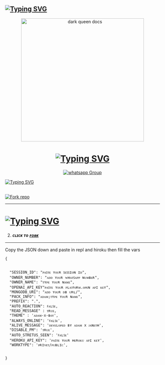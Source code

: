 ## [![Typing SVG](https://readme-typing-svg.herokuapp.com?font=Rockstar-ExtraBold&color=F33A6A&lines=Leave+the+useless+educated+friends;+If+he+is+a+drug+addict;and+of+good+character;+associate+with+him)](https://git.io/typing-svg)










<!DOCTYPE html>
<html>
<body>
  <p align="center">
    <a href="https://chat.whatsapp.com/IpDbNkTpz1l520HHFuS7B7">
     <img alt="dark queen docs" height="400" src="https://i.ibb.co/Xy30DrV/Picsart-23-12-08-03-30-18-081.jpg">  </a>
  <h1 align="center">
    <a href="https://git.io/typing-svg"><img src="https://readme-typing-svg.demolab.com?font=Fira+Code&pause=1000&width=435&lines=ᴀᴅᴀᴍ+++x+ʙᴏᴛ+++ᴍᴜʟᴛɪᴅɪᴠɪᴄᴇ+++ᴡʜᴀᴛꜱᴀᴘᴘ+++ʙᴏᴛ" alt="Typing SVG" /></a>
 </h1>
  <p align="center">
    <div hx-get="/visitor_count" hx-target="this" hx-swap="innerHTML"></div>
  </p>
  <p align="center">
    <a href="https://chat.whatsapp.com/JAaipo4Z9ldLCEh0pXidqL" target="_blank">
      <img alt="whatsapp Group" src="https://img.shields.io/badge/ ᴀᴅᴀᴍ x ʙᴏᴛ ꜱᴜᴘᴘᴏʀᴛ ᴡʜᴀᴛꜱᴀᴘᴘ ɢʀᴏᴜᴘ ʟɪɴᴋ  -25D366?style=for-the-badge&logo=whatsapp&logoColor=black" />
    </a>
  </p>
  
 <a href="https://git.io/typing-svg"><img src="https://readme-typing-svg.demolab.com?font=Fira+Code&pause=1000&width=435&lines=[ꜰᴏʀᴋ+ᴀᴅᴀᴍ+x+ᴡʜᴀᴛꜱᴀᴘᴘ+ʙᴏᴛ]" alt="Typing SVG" /></a>
  
  <br>
<a href='https://github.com/Janith-max/ADAM-BOT/fork' target="_blank"><img alt='Fork repo' src='https://img.shields.io/badge/Fork Repo-100000?style=for-the-badge&logo=scan&logoColor=white&labelColor=black&color=black'/></a>
  
--- 
# <a href="https://git.io/typing-svg"><img src="https://readme-typing-svg.demolab.com?font=Fira+Code&pause=1000&width=435&lines=[ꜰᴏʀᴋ+ᴀᴅᴀᴍ+x+ʙᴏᴛ]" alt="Typing SVG" /></a>

2. ***ᴄʟɪᴄᴋ ᴛᴏ [ꜰᴏʀᴋ](https://github.com/Janithmax234/Dark-queen)***
---

Copy the JSON down and paste in repl and hiroku then fill the vars

```
{


  "SESSION_ID": "ᴘᴀꜱᴛᴇ ʏᴏᴜʀ ꜱᴇꜱꜱɪᴏɴ ɪᴅ",
  "OWNER_NUMBER": "ᴀᴅᴅ ʏᴏᴜʀ ᴡʜᴀᴛꜱᴀᴘᴘ ɴᴜᴍʙᴇʀ",
  "OWNER_NAME": "ᴛʏᴘᴇ ʏᴏᴜʀ ɴᴀᴍᴇ",
  "OPENAI_API_KEY"ᴘᴀꜱᴛᴇ ʏᴏᴜʀ ᴘʟᴀᴛꜰᴏʀᴍ.ᴏᴘᴇɴ ᴀᴘɪ ᴋᴇʏ",
  "MONGODB_URI": "ᴀᴅᴅ ʏᴏᴜʀ ᴅʙ ᴜʀʟ/",
  "PACK_INFO": "ᴀᴅᴀᴍ;ᴛʏᴘᴇ ʏᴏᴜʀ ɴᴀᴍᴇ",
  "PREFIX": ".",
  "AUTO_REACTION": ꜰᴀʟꜱᴇ,
  "READ_MESSAGE" : ᴛʀᴜᴇ,
  "THEME" : 'ᴀᴅᴀᴍ-x-ʙᴏᴛ',
  "ALWAYS_ONLINE": 'ꜰᴀʟꜱᴇ',
  "ALIVE_MESSAGE": 'ᴅᴇᴠᴇʟᴏᴘᴇᴅ ʙʏ ᴀᴅᴀᴍ x ᴊᴀɴᴇᴛʜ',
  "DISABLE_PM": 'ᴛʀᴜᴇ',
  "AUTO_STRETUS_SEEN": 'ꜰᴀʟꜱᴇ'
  "HEROKU_API_KEY": 'ᴘᴀꜱᴛᴇ ʏᴏᴜʀ ʜᴇʀᴏᴋᴜ ᴀᴘɪ ᴋᴇʏ',
  "WORKTYPE": 'ᴘʀɪᴠᴇᴛ/ᴘᴜʙʟɪᴄ',

  
}
```
